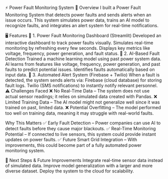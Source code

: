 ⚡ Power Fault Monitoring System
📌 Overview
I built a Power Fault Monitoring System that detects power faults and sends alerts when an issue occurs. This system simulates power data, trains an AI model to recognize faults, and integrates an alert system for real-time notifications.

🖥️ Features
🚀 1. Power Fault Monitoring Dashboard (Streamlit)
Developed an interactive dashboard to track power faults visually.
Simulates real-time monitoring by refreshing every few seconds.
Displays key metrics like voltage, frequency, power generation, and fault status.
🤖 2. AI-Based Fault Detection
Trained a machine learning model using past power system data.
AI learns from features like voltage, frequency, power generation, and past faults to predict potential issues.
Identifies faults automatically based on input data.
📡 3. Automated Alert System (Firebase + Twilio)
When a fault is detected, the system sends alerts via:
Firebase (cloud database) for storing fault logs.
Twilio (SMS notifications) to instantly notify relevant personnel.
⚠️ Challenges Faced
❌ No Real-Time Data – The system does not use actual sensor readings; it relies on simulated data created with Pandas.
❌ Limited Training Data – The AI model might not generalize well since it was trained on past, limited data.
❌ Potential Overfitting – The model performed too well on training data, meaning it may struggle with real-world faults.

 Why This Matters
✅ Early Fault Detection – Power companies can use AI to detect faults before they cause major blackouts.
✅ Real-Time Monitoring Potential – If connected to live sensors, this system could provide instant updates on power faults.
✅ Future Smart Grid Integration – With improvements, this could become part of a fully automated power monitoring system.

🚀 Next Steps & Future Improvements
Integrate real-time sensor data instead of simulated data.
Improve model generalization with a larger and more diverse dataset.
Deploy the system to the cloud for scalability.
